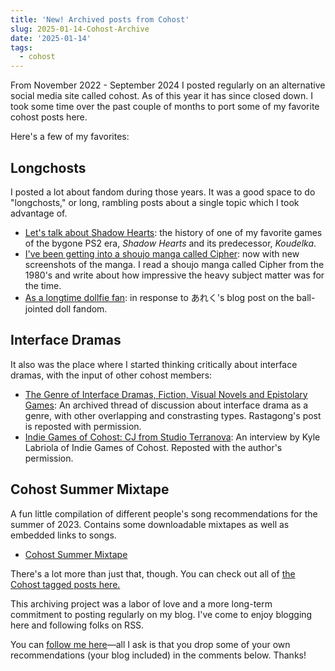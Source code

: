 ```yaml
---
title: 'New! Archived posts from Cohost'
slug: 2025-01-14-Cohost-Archive
date: '2025-01-14'
tags:
  - cohost
---
```


From November 2022 - September 2024 I posted regularly on an alternative social media site called cohost. As of this year it has since closed down. I took some time over the past couple of months to port some of my favorite cohost posts here.

Here's a few of my favorites:

## Longchosts

I posted a lot about fandom during those years. It was a good space to do "longchosts," or long, rambling posts about a single topic which I took advantage of.

* [Let's talk about Shadow Hearts](/blog/posts/2023-07-03-Lets-talk-about-Shadow-Hearts/): the history of one of my favorite games of the bygone PS2 era, _Shadow Hearts_ and its predecessor, _Koudelka_.
* [I've been getting into a shoujo manga called Cipher](/blog/posts/2023-12-11-Cipher/): now with new screenshots of the manga. I read a shoujo manga called Cipher from the 1980's and write about how impressive the heavy subject matter was for the time.
* [As a longtime dollfie fan](/blog/posts/2023-08-30-As-a-longtime-dollfie-fan/): in response to あれく's blog post on the ball-jointed doll fandom.

## Interface Dramas

It also was the place where I started thinking critically about interface dramas, with the input of other cohost members:

* [The Genre of Interface Dramas, Fiction, Visual Novels and Epistolary Games](/blog/posts/2023-08-22-Interface-Drama/): An archived thread of discussion about interface drama as a genre, with other overlapping and constrasting types. Rastagong's post is reposted with permission.
* [Indie Games of Cohost: CJ from Studio Terranova](/blog/posts/2024-05-18-Indie-Games-of-Cohost/): An interview by Kyle Labriola of Indie Games of Cohost. Reposted with the author's permission.

## Cohost Summer Mixtape

A fun little compilation of different people's song recommendations for the summer of 2023. Contains some downloadable mixtapes as well as embedded links to songs.

* [Cohost Summer Mixtape](/blog/posts/2024-11-04-Cohost-Summer-Mixtape/)

There's a lot more than just that, though. You can check out all of [the Cohost tagged posts here.](/tags/cohost/)

This archiving project was a labor of love and a more long-term commitment to posting regularly on my blog. I've come to enjoy blogging here and following folks on RSS. 

You can [follow me here](https://illuminesce.net/rss.xml)—all I ask is that you drop some of your own recommendations (your blog included) in the comments below. Thanks!
